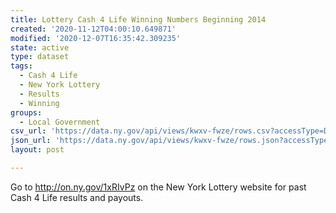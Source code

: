 ```yaml
---
title: Lottery Cash 4 Life Winning Numbers Beginning 2014
created: '2020-11-12T04:00:10.649871'
modified: '2020-12-07T16:35:42.309235'
state: active
type: dataset
tags:
  - Cash 4 Life
  - New York Lottery
  - Results
  - Winning
groups:
  - Local Government
csv_url: 'https://data.ny.gov/api/views/kwxv-fwze/rows.csv?accessType=DOWNLOAD'
json_url: 'https://data.ny.gov/api/views/kwxv-fwze/rows.json?accessType=DOWNLOAD'
layout: post

---
```

Go to http://on.ny.gov/1xRIvPz on the New York Lottery website for past Cash 4 Life results and payouts.
